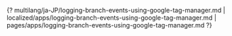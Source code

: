{? multilang/ja-JP/logging-branch-events-using-google-tag-manager.md | localized/apps/logging-branch-events-using-google-tag-manager.md | pages/apps/logging-branch-events-using-google-tag-manager.md ?}
